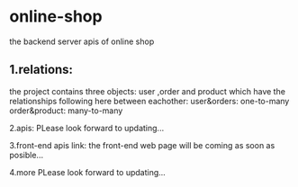 # online-shop
the backend server apis of online shop

## 1.relations:
  the project contains three objects: user ,order and product which have the relationships following here between eachother:
  user&orders:
    one-to-many
  order&product:
    many-to-many
  
2.apis:
  PLease look forward to updating...

3.front-end apis link:
  the front-end web page will be coming as soon as posible...
  
4.more
  PLease look forward to updating...
